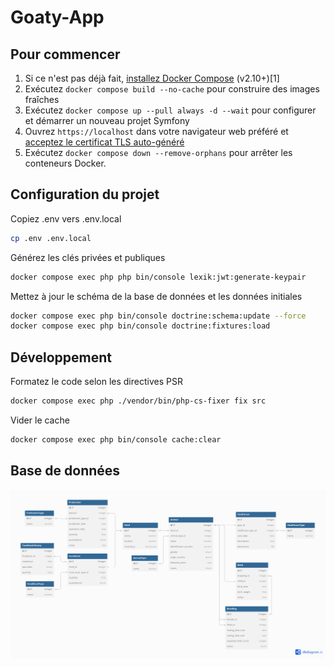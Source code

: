# Goaty-App

## Pour commencer

1. Si ce n'est pas déjà fait, [installez Docker Compose](https://docs.docker.com/compose/install/) (v2.10+)[1]
2. Exécutez `docker compose build --no-cache` pour construire des images fraîches
3. Exécutez `docker compose up --pull always -d --wait` pour configurer et démarrer un nouveau projet Symfony
4. Ouvrez `https://localhost` dans votre navigateur web préféré et [acceptez le certificat TLS auto-généré](https://stackoverflow.com/a/15076602/1352334)
5. Exécutez `docker compose down --remove-orphans` pour arrêter les conteneurs Docker.

## Configuration du projet

Copiez .env vers .env.local
```sh
cp .env .env.local
```

Générez les clés privées et publiques
```sh
docker compose exec php php bin/console lexik:jwt:generate-keypair
```

Mettez à jour le schéma de la base de données et les données initiales
```sh
docker compose exec php bin/console doctrine:schema:update --force
docker compose exec php bin/console doctrine:fixtures:load
```

## Développement

Formatez le code selon les directives PSR
```sh
docker compose exec php ./vendor/bin/php-cs-fixer fix src
```

Vider le cache
```sh
docker compose exec php bin/console cache:clear
```

## Base de données

![Base de données](Database.png)
